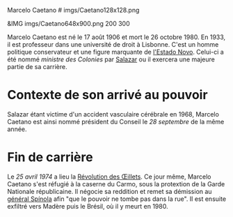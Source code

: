 Marcelo Caetano # imgs/Caetano128x128.png

&IMG imgs/Caetano648x900.png 200 300

Marcelo Caetano est né le 17 août 1906 et mort le 26 octobre 1980. En 1933, il est professeur dans une université de droit à Lisbonne.
C'est un homme politique conservateur et une figure marquante de [l'Estado Novo](articles/Gouvernement_Sal.md). Celui-ci a été nommé *ministre des Colonies* par [Salazar](articles/Salazar.md) ou il exercera une majeure partie de sa carrière.


# Contexte de son arrivé au pouvoir 
Salazar étant victime d'un accident vasculaire cérébrale en 1968, Marcelo Caetano est ainsi nommé président du Conseil le *28 septembre* de la même année.

# Fin de carrière
Le *25 avril 1974* a lieu la [Révolution des Œillets](articles/Revo_Oeillet.md). Ce jour même, Marcelo Caetano s'est réfugié à la caserne du Carmo, sous la protextion de la Garde Nationale républicaine. Il négocie sa reddition et remet sa démission au [général Spínola](articles/Antonio_Spinola.md) afin "que le pouvoir ne tombe pas dans la rue".
Il est ensuite exfiltré vers Madère puis le Brésil, où il y meurt en 1980.